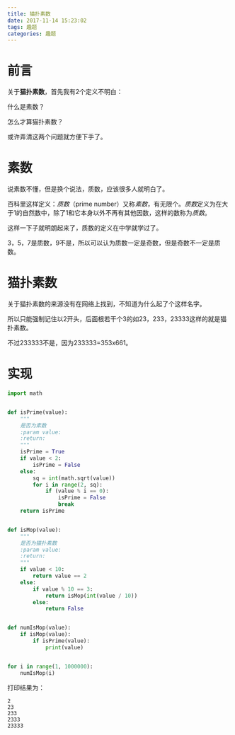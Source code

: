```yaml
---
title: 猫扑素数
date: 2017-11-14 15:23:02
tags: 趣题
categories: 趣题
---
```


# 前言

关于**猫扑素数**，首先我有2个定义不明白：

什么是素数？

怎么才算猫扑素数？

或许弄清这两个问题就方便下手了。

# 素数

说素数不懂，但是换个说法，质数，应该很多人就明白了。

百科里这样定义：*质数*（prime number）又称*素数*，有无限个。*质数*定义为在大于1的自然数中，除了1和它本身以外不再有其他因数，这样的数称为*质数*。

这样一下子就明朗起来了，质数的定义在中学就学过了。

3，5，7是质数，9不是，所以可以认为质数一定是奇数，但是奇数不一定是质数。

# 猫扑素数

关于猫扑素数的来源没有在网络上找到，不知道为什么起了个这样名字。

所以只能强制记住以2开头，后面根若干个3的如23，233，23333这样的就是猫扑素数。

不过233333不是，因为233333=353x661。

# 实现



```python
import math


def isPrime(value):
    """
    是否为素数
    :param value:
    :return:
    """
    isPrime = True
    if value < 2:
        isPrime = False
    else:
        sq = int(math.sqrt(value))
        for i in range(2, sq):
            if (value % i == 0):
                isPrime = False
                break
    return isPrime


def isMop(value):
    """
    是否为猫扑素数
    :param value:
    :return:
    """
    if value < 10:
        return value == 2
    else:
        if value % 10 == 3:
            return isMop(int(value / 10))
        else:
            return False


def numIsMop(value):
    if isMop(value):
        if isPrime(value):
            print(value)


for i in range(1, 1000000):
    numIsMop(i)
```

打印结果为：

```
2
23
233
2333
23333
```

